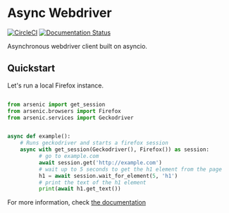 # Async Webdriver

[![CircleCI](https://circleci.com/gh/HDE/arsenic/tree/master.svg?style=svg)](https://circleci.com/gh/HDE/arsenic/tree/master) [![Documentation Status](https://readthedocs.org/projects/arsenic/badge/?version=latest)](http://arsenic.readthedocs.io/en/latest/?badge=latest)


Asynchronous webdriver client built on asyncio.


## Quickstart

Let's run a local Firefox instance.


```python

from arsenic import get_session
from arsenic.browsers import Firefox
from arsenic.services import Geckodriver


async def example():
    # Runs geckodriver and starts a firefox session
    async with get_session(Geckodriver(), Firefox()) as session:
          # go to example.com
          await session.get('http://example.com')
          # wait up to 5 seconds to get the h1 element from the page
          h1 = await session.wait_for_element(5, 'h1')
          # print the text of the h1 element
          print(await h1.get_text())
```

For more information, check [the documentation](https://arsenic.readthedocs.io/)
